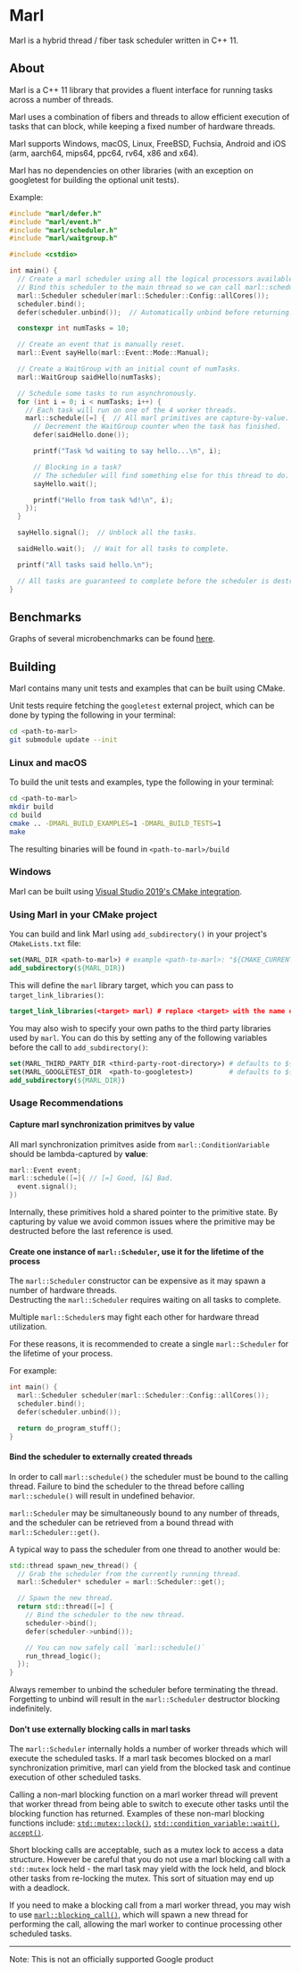 # Marl

Marl is a hybrid thread / fiber task scheduler written in C++ 11.

## About

Marl is a C++ 11 library that provides a fluent interface for running tasks across a number of threads.

Marl uses a combination of fibers and threads to allow efficient execution of tasks that can block, while keeping a fixed number of hardware threads.

Marl supports Windows, macOS, Linux, FreeBSD, Fuchsia, Android and iOS (arm, aarch64, mips64, ppc64, rv64, x86 and x64).

Marl has no dependencies on other libraries (with an exception on googletest for building the optional unit tests).

Example:

```cpp
#include "marl/defer.h"
#include "marl/event.h"
#include "marl/scheduler.h"
#include "marl/waitgroup.h"

#include <cstdio>

int main() {
  // Create a marl scheduler using all the logical processors available to the process.
  // Bind this scheduler to the main thread so we can call marl::schedule()
  marl::Scheduler scheduler(marl::Scheduler::Config::allCores());
  scheduler.bind();
  defer(scheduler.unbind());  // Automatically unbind before returning.

  constexpr int numTasks = 10;

  // Create an event that is manually reset.
  marl::Event sayHello(marl::Event::Mode::Manual);

  // Create a WaitGroup with an initial count of numTasks.
  marl::WaitGroup saidHello(numTasks);

  // Schedule some tasks to run asynchronously.
  for (int i = 0; i < numTasks; i++) {
    // Each task will run on one of the 4 worker threads.
    marl::schedule([=] {  // All marl primitives are capture-by-value.
      // Decrement the WaitGroup counter when the task has finished.
      defer(saidHello.done());

      printf("Task %d waiting to say hello...\n", i);

      // Blocking in a task?
      // The scheduler will find something else for this thread to do.
      sayHello.wait();

      printf("Hello from task %d!\n", i);
    });
  }

  sayHello.signal();  // Unblock all the tasks.

  saidHello.wait();  // Wait for all tasks to complete.

  printf("All tasks said hello.\n");

  // All tasks are guaranteed to complete before the scheduler is destructed.
}
```

## Benchmarks

Graphs of several microbenchmarks can be found [here](https://google.github.io/marl/benchmarks).

## Building

Marl contains many unit tests and examples that can be built using CMake.

Unit tests require fetching the `googletest` external project, which can be done by typing the following in your terminal:

```bash
cd <path-to-marl>
git submodule update --init
```

### Linux and macOS

To build the unit tests and examples, type the following in your terminal:

```bash
cd <path-to-marl>
mkdir build
cd build
cmake .. -DMARL_BUILD_EXAMPLES=1 -DMARL_BUILD_TESTS=1
make
```

The resulting binaries will be found in `<path-to-marl>/build`

### Windows

Marl can be built using [Visual Studio 2019's CMake integration](https://docs.microsoft.com/en-us/cpp/build/cmake-projects-in-visual-studio?view=vs-2019).

### Using Marl in your CMake project

You can build and link Marl using `add_subdirectory()` in your project's `CMakeLists.txt` file:

```cmake
set(MARL_DIR <path-to-marl>) # example <path-to-marl>: "${CMAKE_CURRENT_SOURCE_DIR}/third_party/marl"
add_subdirectory(${MARL_DIR})
```

This will define the `marl` library target, which you can pass to `target_link_libraries()`:

```cmake
target_link_libraries(<target> marl) # replace <target> with the name of your project's target
```

You may also wish to specify your own paths to the third party libraries used by `marl`.
You can do this by setting any of the following variables before the call to `add_subdirectory()`:

```cmake
set(MARL_THIRD_PARTY_DIR <third-party-root-directory>) # defaults to ${MARL_DIR}/third_party
set(MARL_GOOGLETEST_DIR  <path-to-googletest>)         # defaults to ${MARL_THIRD_PARTY_DIR}/googletest
add_subdirectory(${MARL_DIR})
```

### Usage Recommendations

#### Capture marl synchronization primitves by value

All marl synchronization primitves aside from `marl::ConditionVariable` should be lambda-captured by **value**:

```c++
marl::Event event;
marl::schedule([=]{ // [=] Good, [&] Bad.
  event.signal();
})
```

Internally, these primitives hold a shared pointer to the primitive state. By capturing by value we avoid common issues where the primitive may be destructed before the last reference is used.

#### Create one instance of `marl::Scheduler`, use it for the lifetime of the process

The `marl::Scheduler` constructor can be expensive as it may spawn a number of hardware threads. \
Destructing the `marl::Scheduler` requires waiting on all tasks to complete.

Multiple `marl::Scheduler`s may fight each other for hardware thread utilization.

For these reasons, it is recommended to create a single `marl::Scheduler` for the lifetime of your process.

For example:

```c++
int main() {
  marl::Scheduler scheduler(marl::Scheduler::Config::allCores());
  scheduler.bind();
  defer(scheduler.unbind());

  return do_program_stuff();
}
```

#### Bind the scheduler to externally created threads

In order to call `marl::schedule()` the scheduler must be bound to the calling thread. Failure to bind the scheduler to the thread before calling `marl::schedule()` will result in undefined behavior.

`marl::Scheduler` may be simultaneously bound to any number of threads, and the scheduler can be retrieved from a bound thread with `marl::Scheduler::get()`.

A typical way to pass the scheduler from one thread to another would be:

```c++
std::thread spawn_new_thread() {
  // Grab the scheduler from the currently running thread.
  marl::Scheduler* scheduler = marl::Scheduler::get();

  // Spawn the new thread.
  return std::thread([=] {
    // Bind the scheduler to the new thread.
    scheduler->bind();
    defer(scheduler->unbind());

    // You can now safely call `marl::schedule()`
    run_thread_logic();
  });
}

```

Always remember to unbind the scheduler before terminating the thread. Forgetting to unbind will result in the `marl::Scheduler` destructor blocking indefinitely.

#### Don't use externally blocking calls in marl tasks

The `marl::Scheduler` internally holds a number of worker threads which will execute the scheduled tasks. If a marl task becomes blocked on a marl synchronization primitive, marl can yield from the blocked task and continue execution of other scheduled tasks.

Calling a non-marl blocking function on a marl worker thread will prevent that worker thread from being able to switch to execute other tasks until the blocking function has returned. Examples of these non-marl blocking functions include: [`std::mutex::lock()`](https://en.cppreference.com/w/cpp/thread/mutex/lock), [`std::condition_variable::wait()`](https://en.cppreference.com/w/cpp/thread/condition_variable/wait), [`accept()`](http://man7.org/linux/man-pages/man2/accept.2.html).

Short blocking calls are acceptable, such as a mutex lock to access a data structure. However be careful that you do not use a marl blocking call with a `std::mutex` lock held - the marl task may yield with the lock held, and block other tasks from re-locking the mutex. This sort of situation may end up with a deadlock.

If you need to make a blocking call from a marl worker thread, you may wish to use [`marl::blocking_call()`](https://github.com/google/marl/blob/main/include/marl/blockingcall.h), which will spawn a new thread for performing the call, allowing the marl worker to continue processing other scheduled tasks.

---

Note: This is not an officially supported Google product
